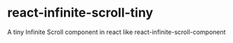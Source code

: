 # react-infinite-scroll-tiny
A tiny Infinite Scroll component in react like react-infinite-scroll-component
